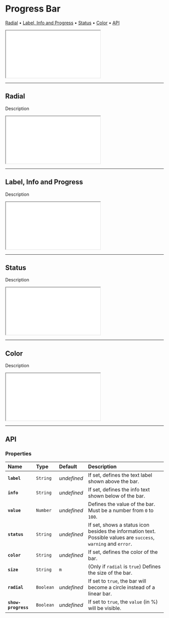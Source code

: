 # Progress Bar

[Radial](components/progress-bar#radial) • [Label, Info and Progress](components/progress-bar#label,-info-and-progress) • [Status](components/progress-bar#status) • [Color](components/progress-bar#color) • [API](components/progress-bar#api)

<iframe src="./assets/docs/components/progress-bar/main.html"></iframe>

---

## Radial

Description

<iframe src="./assets/docs/components/progress-bar/radial.html"></iframe>

---

## Label, Info and Progress

Description

<iframe src="./assets/docs/components/progress-bar/label-info-and-progress.html"></iframe>

---

## Status

Description

<iframe src="./assets/docs/components/progress-bar/status.html"></iframe>

---

## Color

Description

<iframe src="./assets/docs/components/progress-bar/color.html"></iframe>

---

## API

### Properties

| Name | Type | Default | Description |
| :-- | :-- | :-- | :-- |
| **`label`** | `String` | _undefined_ | If set, defines the text label shown above the bar. |
| **`info`** | `String` | _undefined_ | If set, defines the info text shown below of the bar. |
| **`value`** | `Number` | _undefined_ | Defines the value of the bar. Must be a number from `0` to `100`. |
| **`status`** | `String` | _undefined_ | If set, shows a status icon besides the information text. Possible values are `success`, `warning` and `error`. |
| **`color`** | `String` | _undefined_ | If set, defines the color of the bar. |
| **`size`** | `String` | `m` | (Only if `radial` is `true`) Defines the size of the bar. |
| **`radial`** | `Boolean` | _undefined_ | If set to `true`, the bar will become a circle instead of a linear bar. |
| **`show-progress`** | `Boolean` | _undefined_ | If set to `true`, the `value` (in %) will be visible. |